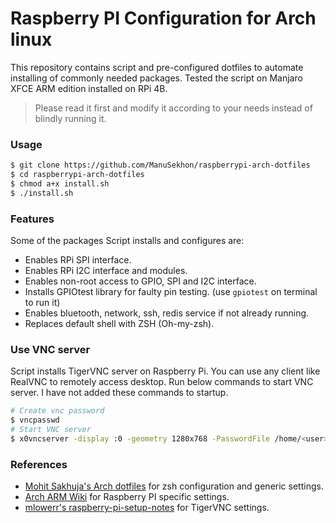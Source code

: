 # Raspberry PI Configuration for Arch linux

This repository contains script and pre-configured dotfiles to automate installing of commonly needed packages. Tested the script on Manjaro XFCE ARM edition installed on RPi 4B.

> Please read it first and modify it according to your needs instead of blindly running it.

### Usage

```bash
$ git clone https://github.com/ManuSekhon/raspberrypi-arch-dotfiles
$ cd raspberrypi-arch-dotfiles
$ chmod a+x install.sh
$ ./install.sh
```

### Features

Some of the packages Script installs and configures are:
- Enables RPi SPI interface.
- Enables RPi I2C interface and modules.
- Enables non-root access to GPIO, SPI and I2C interface.
- Installs GPIOtest library for faulty pin testing. (use `gpiotest` on terminal to run it)
- Enables bluetooth, network, ssh, redis service if not already running.
- Replaces default shell with ZSH (Oh-my-zsh).

### Use VNC server

Script installs TigerVNC server on Raspberry Pi. You can use any client like RealVNC to remotely access desktop. Run below commands to start VNC server. I have not added these commands to startup.

```bash
# Create vnc password
$ vncpasswd
# Start VNC server
$ x0vncserver -display :0 -geometry 1280x768 -PasswordFile /home/<user>/.vnc/passwd
```

### References

- [Mohit Sakhuja's Arch dotfiles](https://github.com/iammohitsakhuja/dotfiles/tree/master/arch-manjaro) for zsh configuration and generic settings.
- [Arch ARM Wiki](https://archlinuxarm.org/wiki/Raspberry_Pi) for Raspberry PI specific settings.
- [mlowerr's raspberry-pi-setup-notes](https://github.com/mlowerr/raspberry-pi-setup-notes/blob/master/VNC%20Server%20Setup.md) for TigerVNC settings.
